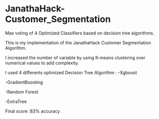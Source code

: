 # JanathaHack-Customer_Segmentation
Max voting of 4 Optimized Classifiers based on decision tree algorithms.

This is my implementation of the JanathaHack Customer Segmentation Algorithm.

I increased the number of variable by using K-means clustering over numerical values to add complexity.


I used 4 differents optimized Decision Tree Algorithm : 
  -Xgboost
  
  -GradientBoosting
  
  -Random Forest
  
  -ExtraTree
  
  
Final score :83% accuracy
  
  
